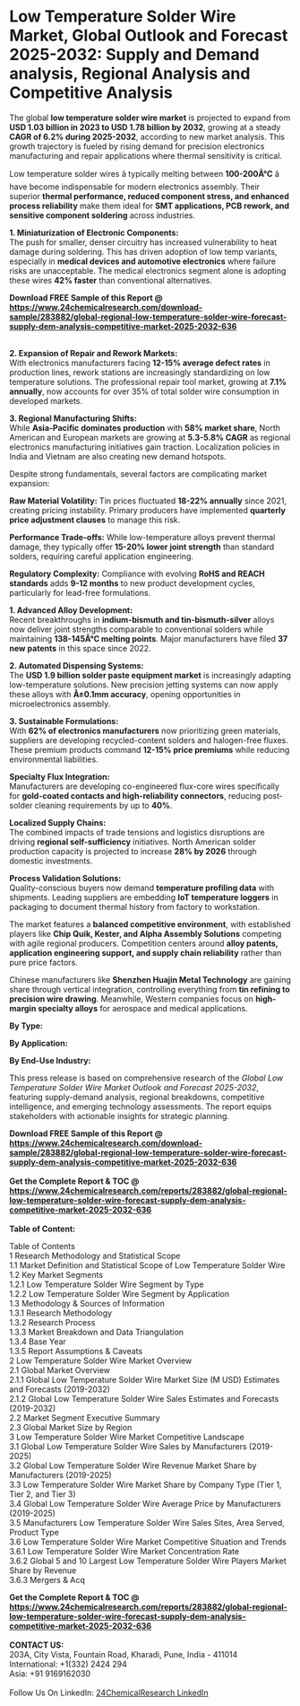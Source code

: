 <h1>Low Temperature Solder Wire Market, Global Outlook and Forecast 2025-2032: Supply and Demand analysis, Regional Analysis and Competitive Analysis</h1><p>The global <strong>low temperature solder wire market</strong> is projected to expand from <strong>USD 1.03 billion in 2023 to USD 1.78 billion by 2032</strong>, growing at a steady <strong>CAGR of 6.2% during 2025-2032</strong>, according to new market analysis. This growth trajectory is fueled by rising demand for precision electronics manufacturing and repair applications where thermal sensitivity is critical.</p><p>Low temperature solder wires â typically melting between <strong>100-200Â°C</strong> â have become indispensable for modern electronics assembly. Their superior <strong>thermal performance, reduced component stress, and enhanced process reliability</strong> make them ideal for <strong>SMT applications, PCB rework, and sensitive component soldering</strong> across industries.</p><p><strong>1. Miniaturization of Electronic Components:</strong><br>
The push for smaller, denser circuitry has increased vulnerability to heat damage during soldering. This has driven adoption of low temp variants, especially in <strong>medical devices and automotive electronics</strong> where failure risks are unacceptable. The medical electronics segment alone is adopting these wires <strong>42% faster</strong> than conventional alternatives.</p><div><b>Download FREE Sample of this Report @ 
            <a href="https://www.24chemicalresearch.com/download-sample/283882/global-regional-low-temperature-solder-wire-forecast-supply-dem-analysis-competitive-market-2025-2032-636">
            https://www.24chemicalresearch.com/download-sample/283882/global-regional-low-temperature-solder-wire-forecast-supply-dem-analysis-competitive-market-2025-2032-636</a></b></div><br><p><strong>2. Expansion of Repair and Rework Markets:</strong><br>
With electronics manufacturers facing <strong>12-15% average defect rates</strong> in production lines, rework stations are increasingly standardizing on low temperature solutions. The professional repair tool market, growing at <strong>7.1% annually</strong>, now accounts for over 35% of total solder wire consumption in developed markets.</p><p><strong>3. Regional Manufacturing Shifts:</strong><br>
While <strong>Asia-Pacific dominates production</strong> with <strong>58% market share</strong>, North American and European markets are growing at <strong>5.3-5.8% CAGR</strong> as regional electronics manufacturing initiatives gain traction. Localization policies in India and Vietnam are also creating new demand hotspots.</p><p>Despite strong fundamentals, several factors are complicating market expansion:</p><p><strong>Raw Material Volatility:</strong> Tin prices fluctuated <strong>18-22% annually</strong> since 2021, creating pricing instability. Primary producers have implemented <strong>quarterly price adjustment clauses</strong> to manage this risk.</p><p><strong>Performance Trade-offs:</strong> While low-temperature alloys prevent thermal damage, they typically offer <strong>15-20% lower joint strength</strong> than standard solders, requiring careful application engineering.</p><p><strong>Regulatory Complexity:</strong> Compliance with evolving <strong>RoHS and REACH standards</strong> adds <strong>9-12 months</strong> to new product development cycles, particularly for lead-free formulations.</p><p><strong>1. Advanced Alloy Development:</strong><br>
Recent breakthroughs in <strong>indium-bismuth and tin-bismuth-silver</strong> alloys now deliver joint strengths comparable to conventional solders while maintaining <strong>138-145Â°C melting points</strong>. Major manufacturers have filed <strong>37 new patents</strong> in this space since 2022.</p><p><strong>2. Automated Dispensing Systems:</strong><br>
The <strong>USD 1.9 billion solder paste equipment market</strong> is increasingly adapting low-temperature solutions. New precision jetting systems can now apply these alloys with <strong>Â±0.1mm accuracy</strong>, opening opportunities in microelectronics assembly.</p><p><strong>3. Sustainable Formulations:</strong><br>
With <strong>62% of electronics manufacturers</strong> now prioritizing green materials, suppliers are developing recycled-content solders and halogen-free fluxes. These premium products command <strong>12-15% price premiums</strong> while reducing environmental liabilities.</p><p><strong>Specialty Flux Integration:</strong><br>
	Manufacturers are developing co-engineered flux-core wires specifically for <strong>gold-coated contacts and high-reliability connectors</strong>, reducing post-solder cleaning requirements by up to <strong>40%</strong>.</p><p><strong>Localized Supply Chains:</strong><br>
	The combined impacts of trade tensions and logistics disruptions are driving <strong>regional self-sufficiency</strong> initiatives. North American solder production capacity is projected to increase <strong>28% by 2026</strong> through domestic investments.</p><p><strong>Process Validation Solutions:</strong><br>
	Quality-conscious buyers now demand <strong>temperature profiling data</strong> with shipments. Leading suppliers are embedding <strong>IoT temperature loggers</strong> in packaging to document thermal history from factory to workstation.</p><p>The market features a <strong>balanced competitive environment</strong>, with established players like <strong>Chip Quik, Kester, and Alpha Assembly Solutions</strong> competing with agile regional producers. Competition centers around <strong>alloy patents, application engineering support, and supply chain reliability</strong> rather than pure price factors.</p><p>Chinese manufacturers like <strong>Shenzhen Huajin Metal Technology</strong> are gaining share through vertical integration, controlling everything from <strong>tin refining to precision wire drawing</strong>. Meanwhile, Western companies focus on <strong>high-margin specialty alloys</strong> for aerospace and medical applications.</p><p><strong>By Type:</strong></p><p><strong>By Application:</strong></p><p><strong>By End-Use Industry:</strong></p><p>This press release is based on comprehensive research of the <em>Global Low Temperature Solder Wire Market Outlook and Forecast 2025-2032</em>, featuring supply-demand analysis, regional breakdowns, competitive intelligence, and emerging technology assessments. The report equips stakeholders with actionable insights for strategic planning.</p><div><b>Download FREE Sample of this Report @ 
            <a href="https://www.24chemicalresearch.com/download-sample/283882/global-regional-low-temperature-solder-wire-forecast-supply-dem-analysis-competitive-market-2025-2032-636">
            https://www.24chemicalresearch.com/download-sample/283882/global-regional-low-temperature-solder-wire-forecast-supply-dem-analysis-competitive-market-2025-2032-636</a></b></div><br><div><b>Get the Complete Report & TOC @ 
            <a href="https://www.24chemicalresearch.com/reports/283882/global-regional-low-temperature-solder-wire-forecast-supply-dem-analysis-competitive-market-2025-2032-636">
            https://www.24chemicalresearch.com/reports/283882/global-regional-low-temperature-solder-wire-forecast-supply-dem-analysis-competitive-market-2025-2032-636</a></b></div><br>
            <b>Table of Content:</b><p>Table of Contents<br />
1 Research Methodology and Statistical Scope<br />
1.1 Market Definition and Statistical Scope of Low Temperature Solder Wire<br />
1.2 Key Market Segments<br />
1.2.1 Low Temperature Solder Wire Segment by Type<br />
1.2.2 Low Temperature Solder Wire Segment by Application<br />
1.3 Methodology & Sources of Information<br />
1.3.1 Research Methodology<br />
1.3.2 Research Process<br />
1.3.3 Market Breakdown and Data Triangulation<br />
1.3.4 Base Year<br />
1.3.5 Report Assumptions & Caveats<br />
2 Low Temperature Solder Wire Market Overview<br />
2.1 Global Market Overview<br />
2.1.1 Global Low Temperature Solder Wire Market Size (M USD) Estimates and Forecasts (2019-2032)<br />
2.1.2 Global Low Temperature Solder Wire Sales Estimates and Forecasts (2019-2032)<br />
2.2 Market Segment Executive Summary<br />
2.3 Global Market Size by Region<br />
3 Low Temperature Solder Wire Market Competitive Landscape<br />
3.1 Global Low Temperature Solder Wire Sales by Manufacturers (2019-2025)<br />
3.2 Global Low Temperature Solder Wire Revenue Market Share by Manufacturers (2019-2025)<br />
3.3 Low Temperature Solder Wire Market Share by Company Type (Tier 1, Tier 2, and Tier 3)<br />
3.4 Global Low Temperature Solder Wire Average Price by Manufacturers (2019-2025)<br />
3.5 Manufacturers Low Temperature Solder Wire Sales Sites, Area Served, Product Type<br />
3.6 Low Temperature Solder Wire Market Competitive Situation and Trends<br />
3.6.1 Low Temperature Solder Wire Market Concentration Rate<br />
3.6.2 Global 5 and 10 Largest Low Temperature Solder Wire Players Market Share by Revenue<br />
3.6.3 Mergers & Acq</p><div><b>Get the Complete Report & TOC @ 
            <a href="https://www.24chemicalresearch.com/reports/283882/global-regional-low-temperature-solder-wire-forecast-supply-dem-analysis-competitive-market-2025-2032-636">
            https://www.24chemicalresearch.com/reports/283882/global-regional-low-temperature-solder-wire-forecast-supply-dem-analysis-competitive-market-2025-2032-636</a></b></div><br><b>CONTACT US:</b><br>
            203A, City Vista, Fountain Road, Kharadi, Pune, India - 411014<br>
            International: +1(332) 2424 294<br>
            Asia: +91 9169162030 <br><br>
            Follow Us On LinkedIn: <a href="https://www.linkedin.com/company/24chemicalresearch/">24ChemicalResearch LinkedIn</a>